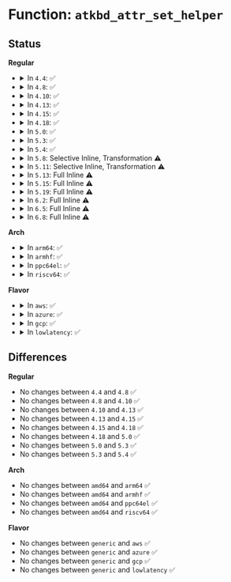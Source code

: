 # Function: <code>atkbd_attr_set_helper</code>

## Status
<b>Regular</b>
<ul>
<li>
<details>
<summary>In <code>4.4</code>: ✅</summary>

```c
ssize_t atkbd_attr_set_helper(struct device *dev, const char *buf, size_t count, ssize_t (*handler)(struct atkbd *, const char *, size_t));
```

**Collision:** Unique Static

**Inline:** No

**Transformation:** False

**Instances:**

```
In drivers/input/keyboard/atkbd.c (ffffffff816710c0)
Location: drivers/input/keyboard/atkbd.c:1319
Inline: False
Direct callers:
  - drivers/input/keyboard/atkbd.c:atkbd_do_set_softraw
  - drivers/input/keyboard/atkbd.c:atkbd_do_set_softrepeat
  - drivers/input/keyboard/atkbd.c:atkbd_do_set_set
  - drivers/input/keyboard/atkbd.c:atkbd_do_set_scroll
  - drivers/input/keyboard/atkbd.c:atkbd_do_set_force_release
  - drivers/input/keyboard/atkbd.c:atkbd_do_set_extra
```
**Symbols:**

```
ffffffff816710c0-ffffffff81671184: atkbd_attr_set_helper (STB_LOCAL)
```
</details>
</li>
<li>
<details>
<summary>In <code>4.8</code>: ✅</summary>

```c
ssize_t atkbd_attr_set_helper(struct device *dev, const char *buf, size_t count, ssize_t (*handler)(struct atkbd *, const char *, size_t));
```

**Collision:** Unique Static

**Inline:** No

**Transformation:** False

**Instances:**

```
In drivers/input/keyboard/atkbd.c (ffffffff816d13c0)
Location: drivers/input/keyboard/atkbd.c:1319
Inline: False
Direct callers:
  - drivers/input/keyboard/atkbd.c:atkbd_do_set_softraw
  - drivers/input/keyboard/atkbd.c:atkbd_do_set_softrepeat
  - drivers/input/keyboard/atkbd.c:atkbd_do_set_set
  - drivers/input/keyboard/atkbd.c:atkbd_do_set_scroll
  - drivers/input/keyboard/atkbd.c:atkbd_do_set_force_release
  - drivers/input/keyboard/atkbd.c:atkbd_do_set_extra
```
**Symbols:**

```
ffffffff816d13c0-ffffffff816d1484: atkbd_attr_set_helper (STB_LOCAL)
```
</details>
</li>
<li>
<details>
<summary>In <code>4.10</code>: ✅</summary>

```c
ssize_t atkbd_attr_set_helper(struct device *dev, const char *buf, size_t count, ssize_t (*handler)(struct atkbd *, const char *, size_t));
```

**Collision:** Unique Static

**Inline:** No

**Transformation:** False

**Instances:**

```
In drivers/input/keyboard/atkbd.c (ffffffff816ff2a0)
Location: drivers/input/keyboard/atkbd.c:1319
Inline: False
Direct callers:
  - drivers/input/keyboard/atkbd.c:atkbd_do_set_softraw
  - drivers/input/keyboard/atkbd.c:atkbd_do_set_softrepeat
  - drivers/input/keyboard/atkbd.c:atkbd_do_set_set
  - drivers/input/keyboard/atkbd.c:atkbd_do_set_scroll
  - drivers/input/keyboard/atkbd.c:atkbd_do_set_force_release
  - drivers/input/keyboard/atkbd.c:atkbd_do_set_extra
```
**Symbols:**

```
ffffffff816ff2a0-ffffffff816ff364: atkbd_attr_set_helper (STB_LOCAL)
```
</details>
</li>
<li>
<details>
<summary>In <code>4.13</code>: ✅</summary>

```c
ssize_t atkbd_attr_set_helper(struct device *dev, const char *buf, size_t count, ssize_t (*handler)(struct atkbd *, const char *, size_t));
```

**Collision:** Unique Static

**Inline:** No

**Transformation:** False

**Instances:**

```
In drivers/input/keyboard/atkbd.c (ffffffff81714c20)
Location: drivers/input/keyboard/atkbd.c:1319
Inline: False
Direct callers:
  - drivers/input/keyboard/atkbd.c:atkbd_do_set_softraw
  - drivers/input/keyboard/atkbd.c:atkbd_do_set_softrepeat
  - drivers/input/keyboard/atkbd.c:atkbd_do_set_set
  - drivers/input/keyboard/atkbd.c:atkbd_do_set_scroll
  - drivers/input/keyboard/atkbd.c:atkbd_do_set_force_release
  - drivers/input/keyboard/atkbd.c:atkbd_do_set_extra
```
**Symbols:**

```
ffffffff81714c20-ffffffff81714ce4: atkbd_attr_set_helper (STB_LOCAL)
```
</details>
</li>
<li>
<details>
<summary>In <code>4.15</code>: ✅</summary>

```c
ssize_t atkbd_attr_set_helper(struct device *dev, const char *buf, size_t count, ssize_t (*handler)(struct atkbd *, const char *, size_t));
```

**Collision:** Unique Static

**Inline:** No

**Transformation:** False

**Instances:**

```
In drivers/input/keyboard/atkbd.c (ffffffff81785e40)
Location: drivers/input/keyboard/atkbd.c:1319
Inline: False
Direct callers:
  - drivers/input/keyboard/atkbd.c:atkbd_do_set_softraw
  - drivers/input/keyboard/atkbd.c:atkbd_do_set_softrepeat
  - drivers/input/keyboard/atkbd.c:atkbd_do_set_set
  - drivers/input/keyboard/atkbd.c:atkbd_do_set_scroll
  - drivers/input/keyboard/atkbd.c:atkbd_do_set_force_release
  - drivers/input/keyboard/atkbd.c:atkbd_do_set_extra
```
**Symbols:**

```
ffffffff81785e40-ffffffff81785f07: atkbd_attr_set_helper (STB_LOCAL)
```
</details>
</li>
<li>
<details>
<summary>In <code>4.18</code>: ✅</summary>

```c
ssize_t atkbd_attr_set_helper(struct device *dev, const char *buf, size_t count, ssize_t (*handler)(struct atkbd *, const char *, size_t));
```

**Collision:** Unique Static

**Inline:** No

**Transformation:** False

**Instances:**

```
In drivers/input/keyboard/atkbd.c (ffffffff817c6f10)
Location: drivers/input/keyboard/atkbd.c:1319
Inline: False
Direct callers:
  - drivers/input/keyboard/atkbd.c:atkbd_do_set_softraw
  - drivers/input/keyboard/atkbd.c:atkbd_do_set_softrepeat
  - drivers/input/keyboard/atkbd.c:atkbd_do_set_set
  - drivers/input/keyboard/atkbd.c:atkbd_do_set_scroll
  - drivers/input/keyboard/atkbd.c:atkbd_do_set_force_release
  - drivers/input/keyboard/atkbd.c:atkbd_do_set_extra
```
**Symbols:**

```
ffffffff817c6f10-ffffffff817c6fd7: atkbd_attr_set_helper (STB_LOCAL)
```
</details>
</li>
<li>
<details>
<summary>In <code>5.0</code>: ✅</summary>

```c
ssize_t atkbd_attr_set_helper(struct device *dev, const char *buf, size_t count, ssize_t (*handler)(struct atkbd *, const char *, size_t));
```

**Collision:** Unique Static

**Inline:** No

**Transformation:** False

**Instances:**

```
In drivers/input/keyboard/atkbd.c (ffffffff817ee4e0)
Location: drivers/input/keyboard/atkbd.c:1319
Inline: False
Direct callers:
  - drivers/input/keyboard/atkbd.c:atkbd_do_set_softraw
  - drivers/input/keyboard/atkbd.c:atkbd_do_set_softrepeat
  - drivers/input/keyboard/atkbd.c:atkbd_do_set_set
  - drivers/input/keyboard/atkbd.c:atkbd_do_set_scroll
  - drivers/input/keyboard/atkbd.c:atkbd_do_set_force_release
  - drivers/input/keyboard/atkbd.c:atkbd_do_set_extra
```
**Symbols:**

```
ffffffff817ee4e0-ffffffff817ee5a7: atkbd_attr_set_helper (STB_LOCAL)
```
</details>
</li>
<li>
<details>
<summary>In <code>5.3</code>: ✅</summary>

```c
ssize_t atkbd_attr_set_helper(struct device *dev, const char *buf, size_t count, ssize_t (*handler)(struct atkbd *, const char *, size_t));
```

**Collision:** Unique Static

**Inline:** No

**Transformation:** False

**Instances:**

```
In drivers/input/keyboard/atkbd.c (ffffffff8182ef80)
Location: drivers/input/keyboard/atkbd.c:1317
Inline: False
Direct callers:
  - drivers/input/keyboard/atkbd.c:atkbd_do_set_softraw
  - drivers/input/keyboard/atkbd.c:atkbd_do_set_softrepeat
  - drivers/input/keyboard/atkbd.c:atkbd_do_set_set
  - drivers/input/keyboard/atkbd.c:atkbd_do_set_scroll
  - drivers/input/keyboard/atkbd.c:atkbd_do_set_force_release
  - drivers/input/keyboard/atkbd.c:atkbd_do_set_extra
```
**Symbols:**

```
ffffffff8182ef80-ffffffff8182f044: atkbd_attr_set_helper (STB_LOCAL)
```
</details>
</li>
<li>
<details>
<summary>In <code>5.4</code>: ✅</summary>

```c
ssize_t atkbd_attr_set_helper(struct device *dev, const char *buf, size_t count, ssize_t (*handler)(struct atkbd *, const char *, size_t));
```

**Collision:** Unique Static

**Inline:** No

**Transformation:** False

**Instances:**

```
In drivers/input/keyboard/atkbd.c (ffffffff818608b0)
Location: drivers/input/keyboard/atkbd.c:1317
Inline: False
Direct callers:
  - drivers/input/keyboard/atkbd.c:atkbd_do_set_softraw
  - drivers/input/keyboard/atkbd.c:atkbd_do_set_softrepeat
  - drivers/input/keyboard/atkbd.c:atkbd_do_set_set
  - drivers/input/keyboard/atkbd.c:atkbd_do_set_scroll
  - drivers/input/keyboard/atkbd.c:atkbd_do_set_force_release
  - drivers/input/keyboard/atkbd.c:atkbd_do_set_extra
```
**Symbols:**

```
ffffffff818608b0-ffffffff81860974: atkbd_attr_set_helper (STB_LOCAL)
```
</details>
</li>
<li>
<details>
<summary>In <code>5.8</code>: Selective Inline, Transformation ⚠️</summary>

**Collision:** Unique Static

**Inline:** Selective

**Transformation:** True

**Instances:**

```
In drivers/input/keyboard/atkbd.c (ffffffff81932fd0)
Location: drivers/input/keyboard/atkbd.c:1412
Inline: True
Direct callers:
  - drivers/input/keyboard/atkbd.c:atkbd_do_set_softraw
  - drivers/input/keyboard/atkbd.c:atkbd_do_set_softrepeat
  - drivers/input/keyboard/atkbd.c:atkbd_do_set_set
  - drivers/input/keyboard/atkbd.c:atkbd_do_set_scroll
  - drivers/input/keyboard/atkbd.c:atkbd_do_set_force_release
  - drivers/input/keyboard/atkbd.c:atkbd_do_set_extra
```
**Symbols:**

```
ffffffff81932fd0-ffffffff81933093: atkbd_attr_set_helper.isra.0 (STB_LOCAL)
```
</details>
</li>
<li>
<details>
<summary>In <code>5.11</code>: Selective Inline, Transformation ⚠️</summary>

**Collision:** Unique Static

**Inline:** Selective

**Transformation:** True

**Instances:**

```
In drivers/input/keyboard/atkbd.c (ffffffff8193a220)
Location: drivers/input/keyboard/atkbd.c:1412
Inline: True
Direct callers:
  - drivers/input/keyboard/atkbd.c:atkbd_do_set_softraw
  - drivers/input/keyboard/atkbd.c:atkbd_do_set_softrepeat
  - drivers/input/keyboard/atkbd.c:atkbd_do_set_set
  - drivers/input/keyboard/atkbd.c:atkbd_do_set_scroll
  - drivers/input/keyboard/atkbd.c:atkbd_do_set_force_release
  - drivers/input/keyboard/atkbd.c:atkbd_do_set_extra
```
**Symbols:**

```
ffffffff8193a220-ffffffff8193a2e3: atkbd_attr_set_helper.isra.0 (STB_LOCAL)
```
</details>
</li>
<li>
<details>
<summary>In <code>5.13</code>: Full Inline ⚠️</summary>

**Collision:** Unique Static

**Inline:** Full

**Transformation:** False

**Instances:**

```
In drivers/input/keyboard/atkbd.c (ffffffff8191e1ac)
Location: drivers/input/keyboard/atkbd.c:1412
Inline: True
Inline callers:
  - drivers/input/keyboard/atkbd.c:atkbd_do_set_softraw
  - drivers/input/keyboard/atkbd.c:atkbd_do_set_softrepeat
  - drivers/input/keyboard/atkbd.c:atkbd_do_set_set
  - drivers/input/keyboard/atkbd.c:atkbd_do_set_scroll
  - drivers/input/keyboard/atkbd.c:atkbd_do_set_force_release
  - drivers/input/keyboard/atkbd.c:atkbd_do_set_extra
```
</details>
</li>
<li>
<details>
<summary>In <code>5.15</code>: Full Inline ⚠️</summary>

**Collision:** Unique Static

**Inline:** Full

**Transformation:** False

**Instances:**

```
In drivers/input/keyboard/atkbd.c (ffffffff819c06bc)
Location: drivers/input/keyboard/atkbd.c:1412
Inline: True
Inline callers:
  - drivers/input/keyboard/atkbd.c:atkbd_do_set_softraw
  - drivers/input/keyboard/atkbd.c:atkbd_do_set_softrepeat
  - drivers/input/keyboard/atkbd.c:atkbd_do_set_set
  - drivers/input/keyboard/atkbd.c:atkbd_do_set_scroll
  - drivers/input/keyboard/atkbd.c:atkbd_do_set_force_release
  - drivers/input/keyboard/atkbd.c:atkbd_do_set_extra
```
</details>
</li>
<li>
<details>
<summary>In <code>5.19</code>: Full Inline ⚠️</summary>

**Collision:** Unique Static

**Inline:** Full

**Transformation:** False

**Instances:**

```
In drivers/input/keyboard/atkbd.c (ffffffff81b2130a)
Location: drivers/input/keyboard/atkbd.c:1401
Inline: True
Inline callers:
  - drivers/input/keyboard/atkbd.c:atkbd_do_set_softraw
  - drivers/input/keyboard/atkbd.c:atkbd_do_set_softrepeat
  - drivers/input/keyboard/atkbd.c:atkbd_do_set_set
  - drivers/input/keyboard/atkbd.c:atkbd_do_set_scroll
  - drivers/input/keyboard/atkbd.c:atkbd_do_set_force_release
  - drivers/input/keyboard/atkbd.c:atkbd_do_set_extra
```
</details>
</li>
<li>
<details>
<summary>In <code>6.2</code>: Full Inline ⚠️</summary>

**Collision:** Unique Static

**Inline:** Full

**Transformation:** False

**Instances:**

```
In drivers/input/keyboard/atkbd.c (ffffffff81cb369a)
Location: drivers/input/keyboard/atkbd.c:1397
Inline: True
Inline callers:
  - drivers/input/keyboard/atkbd.c:atkbd_do_set_softraw
  - drivers/input/keyboard/atkbd.c:atkbd_do_set_softrepeat
  - drivers/input/keyboard/atkbd.c:atkbd_do_set_set
  - drivers/input/keyboard/atkbd.c:atkbd_do_set_scroll
  - drivers/input/keyboard/atkbd.c:atkbd_do_set_force_release
  - drivers/input/keyboard/atkbd.c:atkbd_do_set_extra
```
</details>
</li>
<li>
<details>
<summary>In <code>6.5</code>: Full Inline ⚠️</summary>

**Collision:** Unique Static

**Inline:** Full

**Transformation:** False

**Instances:**

```
In drivers/input/keyboard/atkbd.c (ffffffff81d1adca)
Location: drivers/input/keyboard/atkbd.c:1417
Inline: True
Inline callers:
  - drivers/input/keyboard/atkbd.c:atkbd_do_set_softraw
  - drivers/input/keyboard/atkbd.c:atkbd_do_set_softrepeat
  - drivers/input/keyboard/atkbd.c:atkbd_do_set_set
  - drivers/input/keyboard/atkbd.c:atkbd_do_set_scroll
  - drivers/input/keyboard/atkbd.c:atkbd_do_set_force_release
  - drivers/input/keyboard/atkbd.c:atkbd_do_set_extra
```
</details>
</li>
<li>
<details>
<summary>In <code>6.8</code>: Full Inline ⚠️</summary>

**Collision:** Unique Static

**Inline:** Full

**Transformation:** False

**Instances:**

```
In drivers/input/keyboard/atkbd.c (ffffffff81dd0b1a)
Location: drivers/input/keyboard/atkbd.c:1461
Inline: True
Inline callers:
  - drivers/input/keyboard/atkbd.c:atkbd_do_set_softraw
  - drivers/input/keyboard/atkbd.c:atkbd_do_set_softrepeat
  - drivers/input/keyboard/atkbd.c:atkbd_do_set_set
  - drivers/input/keyboard/atkbd.c:atkbd_do_set_scroll
  - drivers/input/keyboard/atkbd.c:atkbd_do_set_force_release
  - drivers/input/keyboard/atkbd.c:atkbd_do_set_extra
```
</details>
</li>
</ul>
<b>Arch</b>
<ul>
<li>
<details>
<summary>In <code>arm64</code>: ✅</summary>

```c
ssize_t atkbd_attr_set_helper(struct device *dev, const char *buf, size_t count, ssize_t (*handler)(struct atkbd *, const char *, size_t));
```

**Collision:** Unique Static

**Inline:** No

**Transformation:** False

**Instances:**

```
In drivers/input/keyboard/atkbd.c (ffff800010aa2cc0)
Location: drivers/input/keyboard/atkbd.c:1317
Inline: False
Direct callers:
  - drivers/input/keyboard/atkbd.c:atkbd_do_set_softraw
  - drivers/input/keyboard/atkbd.c:atkbd_do_set_softrepeat
  - drivers/input/keyboard/atkbd.c:atkbd_do_set_set
  - drivers/input/keyboard/atkbd.c:atkbd_do_set_scroll
  - drivers/input/keyboard/atkbd.c:atkbd_do_set_force_release
  - drivers/input/keyboard/atkbd.c:atkbd_do_set_extra
```
**Symbols:**

```
ffff800010aa2cc0-ffff800010aa2e40: atkbd_attr_set_helper (STB_LOCAL)
```
</details>
</li>
<li>
<details>
<summary>In <code>armhf</code>: ✅</summary>

```c
ssize_t atkbd_attr_set_helper(struct device *dev, const char *buf, size_t count, ssize_t (*handler)(struct atkbd *, const char *, size_t));
```

**Collision:** Unique Static

**Inline:** No

**Transformation:** False

**Instances:**

```
In drivers/input/keyboard/atkbd.c (c0b82b0c)
Location: drivers/input/keyboard/atkbd.c:1317
Inline: False
Direct callers:
  - drivers/input/keyboard/atkbd.c:atkbd_do_set_softraw
  - drivers/input/keyboard/atkbd.c:atkbd_do_set_softrepeat
  - drivers/input/keyboard/atkbd.c:atkbd_do_set_set
  - drivers/input/keyboard/atkbd.c:atkbd_do_set_scroll
  - drivers/input/keyboard/atkbd.c:atkbd_do_set_force_release
  - drivers/input/keyboard/atkbd.c:atkbd_do_set_extra
```
**Symbols:**

```
c0b82b0c-c0b82bd0: atkbd_attr_set_helper (STB_LOCAL)
```
</details>
</li>
<li>
<details>
<summary>In <code>ppc64el</code>: ✅</summary>

```c
ssize_t atkbd_attr_set_helper(struct device *dev, const char *buf, size_t count, ssize_t (*handler)(struct atkbd *, const char *, size_t));
```

**Collision:** Unique Static

**Inline:** No

**Transformation:** False

**Instances:**

```
In drivers/input/keyboard/atkbd.c (c000000000b83d60)
Location: drivers/input/keyboard/atkbd.c:1317
Inline: False
Direct callers:
  - drivers/input/keyboard/atkbd.c:atkbd_do_set_softraw
  - drivers/input/keyboard/atkbd.c:atkbd_do_set_softrepeat
  - drivers/input/keyboard/atkbd.c:atkbd_do_set_set
  - drivers/input/keyboard/atkbd.c:atkbd_do_set_scroll
  - drivers/input/keyboard/atkbd.c:atkbd_do_set_force_release
  - drivers/input/keyboard/atkbd.c:atkbd_do_set_extra
```
**Symbols:**

```
c000000000b83d60-c000000000b83f0c: atkbd_attr_set_helper (STB_LOCAL)
```
</details>
</li>
<li>
<details>
<summary>In <code>riscv64</code>: ✅</summary>

```c
ssize_t atkbd_attr_set_helper(struct device *dev, const char *buf, size_t count, ssize_t (*handler)(struct atkbd *, const char *, size_t));
```

**Collision:** Unique Static

**Inline:** No

**Transformation:** False

**Instances:**

```
In drivers/input/keyboard/atkbd.c (ffffffe0006b0928)
Location: drivers/input/keyboard/atkbd.c:1317
Inline: False
Direct callers:
  - drivers/input/keyboard/atkbd.c:atkbd_do_set_softraw
  - drivers/input/keyboard/atkbd.c:atkbd_do_set_softrepeat
  - drivers/input/keyboard/atkbd.c:atkbd_do_set_set
  - drivers/input/keyboard/atkbd.c:atkbd_do_set_scroll
  - drivers/input/keyboard/atkbd.c:atkbd_do_set_force_release
  - drivers/input/keyboard/atkbd.c:atkbd_do_set_extra
```
**Symbols:**

```
ffffffe0006b0928-ffffffe0006b0a44: atkbd_attr_set_helper (STB_LOCAL)
```
</details>
</li>
</ul>
<b>Flavor</b>
<ul>
<li>
<details>
<summary>In <code>aws</code>: ✅</summary>

```c
ssize_t atkbd_attr_set_helper(struct device *dev, const char *buf, size_t count, ssize_t (*handler)(struct atkbd *, const char *, size_t));
```

**Collision:** Unique Static

**Inline:** No

**Transformation:** False

**Instances:**

```
In drivers/input/keyboard/atkbd.c (ffffffff818158c0)
Location: drivers/input/keyboard/atkbd.c:1317
Inline: False
Direct callers:
  - drivers/input/keyboard/atkbd.c:atkbd_do_set_softraw
  - drivers/input/keyboard/atkbd.c:atkbd_do_set_softrepeat
  - drivers/input/keyboard/atkbd.c:atkbd_do_set_set
  - drivers/input/keyboard/atkbd.c:atkbd_do_set_scroll
  - drivers/input/keyboard/atkbd.c:atkbd_do_set_force_release
  - drivers/input/keyboard/atkbd.c:atkbd_do_set_extra
```
**Symbols:**

```
ffffffff818158c0-ffffffff81815984: atkbd_attr_set_helper (STB_LOCAL)
```
</details>
</li>
<li>
<details>
<summary>In <code>azure</code>: ✅</summary>

```c
ssize_t atkbd_attr_set_helper(struct device *dev, const char *buf, size_t count, ssize_t (*handler)(struct atkbd *, const char *, size_t));
```

**Collision:** Unique Static

**Inline:** No

**Transformation:** False

**Instances:**

```
In drivers/input/keyboard/atkbd.c (ffffffff817dcfe0)
Location: drivers/input/keyboard/atkbd.c:1317
Inline: False
Direct callers:
  - drivers/input/keyboard/atkbd.c:atkbd_do_set_softraw
  - drivers/input/keyboard/atkbd.c:atkbd_do_set_softrepeat
  - drivers/input/keyboard/atkbd.c:atkbd_do_set_set
  - drivers/input/keyboard/atkbd.c:atkbd_do_set_scroll
  - drivers/input/keyboard/atkbd.c:atkbd_do_set_force_release
  - drivers/input/keyboard/atkbd.c:atkbd_do_set_extra
```
**Symbols:**

```
ffffffff817dcfe0-ffffffff817dd098: atkbd_attr_set_helper (STB_LOCAL)
```
</details>
</li>
<li>
<details>
<summary>In <code>gcp</code>: ✅</summary>

```c
ssize_t atkbd_attr_set_helper(struct device *dev, const char *buf, size_t count, ssize_t (*handler)(struct atkbd *, const char *, size_t));
```

**Collision:** Unique Static

**Inline:** No

**Transformation:** False

**Instances:**

```
In drivers/input/keyboard/atkbd.c (ffffffff81854a40)
Location: drivers/input/keyboard/atkbd.c:1317
Inline: False
Direct callers:
  - drivers/input/keyboard/atkbd.c:atkbd_do_set_softraw
  - drivers/input/keyboard/atkbd.c:atkbd_do_set_softrepeat
  - drivers/input/keyboard/atkbd.c:atkbd_do_set_set
  - drivers/input/keyboard/atkbd.c:atkbd_do_set_scroll
  - drivers/input/keyboard/atkbd.c:atkbd_do_set_force_release
  - drivers/input/keyboard/atkbd.c:atkbd_do_set_extra
```
**Symbols:**

```
ffffffff81854a40-ffffffff81854b04: atkbd_attr_set_helper (STB_LOCAL)
```
</details>
</li>
<li>
<details>
<summary>In <code>lowlatency</code>: ✅</summary>

```c
ssize_t atkbd_attr_set_helper(struct device *dev, const char *buf, size_t count, ssize_t (*handler)(struct atkbd *, const char *, size_t));
```

**Collision:** Unique Static

**Inline:** No

**Transformation:** False

**Instances:**

```
In drivers/input/keyboard/atkbd.c (ffffffff8186e770)
Location: drivers/input/keyboard/atkbd.c:1317
Inline: False
Direct callers:
  - drivers/input/keyboard/atkbd.c:atkbd_do_set_softraw
  - drivers/input/keyboard/atkbd.c:atkbd_do_set_softrepeat
  - drivers/input/keyboard/atkbd.c:atkbd_do_set_set
  - drivers/input/keyboard/atkbd.c:atkbd_do_set_scroll
  - drivers/input/keyboard/atkbd.c:atkbd_do_set_force_release
  - drivers/input/keyboard/atkbd.c:atkbd_do_set_extra
```
**Symbols:**

```
ffffffff8186e770-ffffffff8186e822: atkbd_attr_set_helper (STB_LOCAL)
```
</details>
</li>
</ul>

## Differences
<b>Regular</b>
<ul>
<li>
No changes between <code>4.4</code> and <code>4.8</code> ✅
</li>
<li>
No changes between <code>4.8</code> and <code>4.10</code> ✅
</li>
<li>
No changes between <code>4.10</code> and <code>4.13</code> ✅
</li>
<li>
No changes between <code>4.13</code> and <code>4.15</code> ✅
</li>
<li>
No changes between <code>4.15</code> and <code>4.18</code> ✅
</li>
<li>
No changes between <code>4.18</code> and <code>5.0</code> ✅
</li>
<li>
No changes between <code>5.0</code> and <code>5.3</code> ✅
</li>
<li>
No changes between <code>5.3</code> and <code>5.4</code> ✅
</li>
</ul>
<b>Arch</b>
<ul>
<li>
No changes between <code>amd64</code> and <code>arm64</code> ✅
</li>
<li>
No changes between <code>amd64</code> and <code>armhf</code> ✅
</li>
<li>
No changes between <code>amd64</code> and <code>ppc64el</code> ✅
</li>
<li>
No changes between <code>amd64</code> and <code>riscv64</code> ✅
</li>
</ul>
<b>Flavor</b>
<ul>
<li>
No changes between <code>generic</code> and <code>aws</code> ✅
</li>
<li>
No changes between <code>generic</code> and <code>azure</code> ✅
</li>
<li>
No changes between <code>generic</code> and <code>gcp</code> ✅
</li>
<li>
No changes between <code>generic</code> and <code>lowlatency</code> ✅
</li>
</ul>
